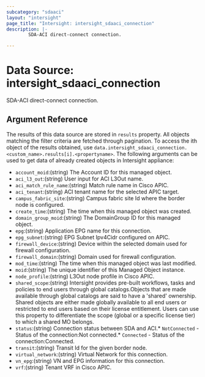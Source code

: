 ```yaml
---
subcategory: "sdaaci"
layout: "intersight"
page_title: "Intersight: intersight_sdaaci_connection"
description: |-
        SDA-ACI direct-connect connection.

---
```


# Data Source: intersight_sdaaci_connection
SDA-ACI direct-connect connection.
## Argument Reference
The results of this data source are stored in `results` property.
All objects matching the filter criteria are fetched through pagination.
To access the ith object of the results obtained, use `data.intersight_sdaaci_connection.<custom_name>.results[i].<propertyname>`.
The following arguments can be used to get data of already created objects in Intersight appliance:
* `account_moid`:(string) The Account ID for this managed object. 
* `aci_l3_out`:(string) User input for ACI L3Out name. 
* `aci_match_rule_name`:(string) Match rule name in Cisco APIC. 
* `aci_tenant`:(string) ACI tenant name for the selected APIC target. 
* `campus_fabric_site`:(string) Campus fabric site Id where the border node is configured. 
* `create_time`:(string) The time when this managed object was created. 
* `domain_group_moid`:(string) The DomainGroup ID for this managed object. 
* `epg`:(string) Application EPG name for this connection. 
* `epg_subnet`:(string) EPG Subnet Ipv4Cidr configured on APIC. 
* `firewall_device`:(string) Device within the selected domain used for firewall configuration. 
* `firewall_domain`:(string) Domain used for firewall configuration. 
* `mod_time`:(string) The time when this managed object was last modified. 
* `moid`:(string) The unique identifier of this Managed Object instance. 
* `node_profile`:(string) L3Out node profile in Cisco APIC. 
* `shared_scope`:(string) Intersight provides pre-built workflows, tasks and policies to end users through global catalogs.Objects that are made available through global catalogs are said to have a 'shared' ownership. Shared objects are either made globally available to all end users or restricted to end users based on their license entitlement. Users can use this property to differentiate the scope (global or a specific license tier) to which a shared MO belongs. 
* `status`:(string) Connection status between SDA and ACI.* `NotConnected` - Status of the connection:Not connected.* `Connected` - Status of the connection:Connected. 
* `transit`:(string) Transit Id for the given border node. 
* `virtual_network`:(string) Virtual Network for this connection. 
* `vn_epg`:(string) VN and EPG information for this connection. 
* `vrf`:(string) Tenant VRF in Cisco APIC. 
 
